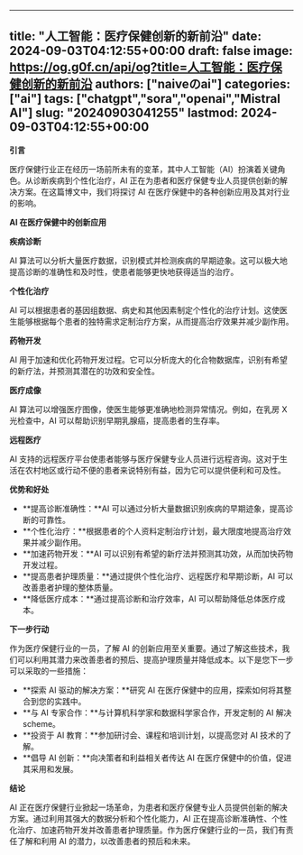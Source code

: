 
---
title: "人工智能：医疗保健创新的新前沿"
date: 2024-09-03T04:12:55+00:00
draft: false
image: https://og.g0f.cn/api/og?title=人工智能：医疗保健创新的新前沿
authors: ["naiveのai"]
categories: ["ai"]
tags: ["chatgpt","sora","openai","Mistral AI"]
slug: "20240903041255"
lastmod: 2024-09-03T04:12:55+00:00
---
**引言**

医疗保健行业正在经历一场前所未有的变革，其中人工智能（AI）扮演着关键角色。从诊断疾病到个性化治疗，AI 正在为患者和医疗保健专业人员提供创新的解决方案。在这篇博文中，我们将探讨 AI 在医疗保健中的各种创新应用及其对行业的影响。

**AI 在医疗保健中的创新应用**

**疾病诊断**

AI 算法可以分析大量医疗数据，识别模式并检测疾病的早期迹象。这可以极大地提高诊断的准确性和及时性，使患者能够更快地获得适当的治疗。

**个性化治疗**

AI 可以根据患者的基因组数据、病史和其他因素制定个性化的治疗计划。这使医生能够根据每个患者的独特需求定制治疗方案，从而提高治疗效果并减少副作用。

**药物开发**

AI 用于加速和优化药物开发过程。它可以分析庞大的化合物数据库，识别有希望的新疗法，并预测其潜在的功效和安全性。

**医疗成像**

AI 算法可以增强医疗图像，使医生能够更准确地检测异常情况。例如，在乳房 X 光检查中，AI 可以帮助识别早期乳腺癌，提高患者的生存率。

**远程医疗**

AI 支持的远程医疗平台使患者能够与医疗保健专业人员进行远程咨询。这对于生活在农村地区或行动不便的患者来说特别有益，因为它可以提供便利和可及性。

**优势和好处**

* **提高诊断准确性：**AI 可以通过分析大量数据识别疾病的早期迹象，提高诊断的可靠性。
* **个性化治疗：**根据患者的个人资料定制治疗计划，最大限度地提高治疗效果并减少副作用。
* **加速药物开发：**AI 可以识别有希望的新疗法并预测其功效，从而加快药物开发过程。
* **提高患者护理质量：**通过提供个性化治疗、远程医疗和早期诊断，AI 可以改善患者护理的整体质量。
* **降低医疗成本：**通过提高诊断和治疗效率，AI 可以帮助降低总体医疗成本。

**下一步行动**

作为医疗保健行业的一员，了解 AI 的创新应用至关重要。通过了解这些技术，我们可以利用其潜力来改善患者的预后、提高护理质量并降低成本。以下是您下一步可以采取的一些措施：

* **探索 AI 驱动的解决方案：**研究 AI 在医疗保健中的应用，探索如何将其整合到您的实践中。
* **与 AI 专家合作：**与计算机科学家和数据科学家合作，开发定制的 AI 解决scheme。
* **投资于 AI 教育：**参加研讨会、课程和培训计划，以提高您对 AI 技术的了解。
* **倡导 AI 创新：**向决策者和利益相关者传达 AI 在医疗保健中的价值，促进其采用和发展。

**结论**

AI 正在医疗保健行业掀起一场革命，为患者和医疗保健专业人员提供创新的解决方案。通过利用其强大的数据分析和个性化能力，AI 正在提高诊断准确性、个性化治疗、加速药物开发并改善患者护理质量。作为医疗保健行业的一员，我们有责任了解和利用 AI 的潜力，以改善患者的预后和未来。